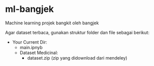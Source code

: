 # ml-bangjek
Machine learning projek bangkit oleh bangjek

Agar dataset terbaca, gunakan struktur folder dan file sebagai berikut:
- Your Current Dir:
  - main.ipnyb
  - Dataset Medicinal:
    - dataset.zip (zip yang didownload dari mendeley) 
